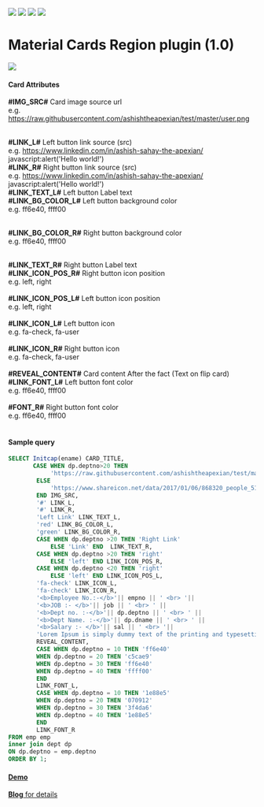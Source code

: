 ![](https://img.shields.io/badge/Plug--in_Type-Region-yellow.svg) ![](https://img.shields.io/badge/APEX-19.2-success.svg) ![](https://img.shields.io/badge/APEX-20.1-success.svg) ![](https://img.shields.io/badge/APEX-20.2-success.svg)

# Material Cards Region plugin (1.0)


<img src="https://raw.githubusercontent.com/ashishtheapexian/Material-cards/master/Preview.gif">

<h4>Card Attributes</h4>

<b>#IMG_SRC#</b> Card image source url <br>
e.g. https://raw.githubusercontent.com/ashishtheapexian/test/master/user.png <br><br>

<b>#LINK_L#</b> Left button link source (src)<br>
e.g. https://www.linkedin.com/in/ashish-sahay-the-apexian/ <br>
javascript:alert('Hello world!')<br>
<b>#LINK_R#</b> Right button link source (src)<br>
e.g. https://www.linkedin.com/in/ashish-sahay-the-apexian/ <br>
javascript:alert('Hello world!')<br>
<b>#LINK_TEXT_L#</b> Left button Label text<br>
<b>#LINK_BG_COLOR_L#</b> Left button background color <br>
e.g. ff6e40, ffff00<br><br>

<b>#LINK_BG_COLOR_R#</b> Right button background color<br>
e.g. ff6e40, ffff00<br><br>
 
<b>#LINK_TEXT_R#</b> Right button Label text<br>
<b>#LINK_ICON_POS_R#</b> Right button icon position <br>
e.g. left, right<br><br>
<b>#LINK_ICON_POS_L#</b> Left button icon position <br>
e.g. left, right<br><br>
<b>#LINK_ICON_L#</b> Left button icon<br>
e.g. fa-check, fa-user<br><br>
<b>#LINK_ICON_R#</b> Right button icon<br>
e.g. fa-check, fa-user<br><br>
<b>#REVEAL_CONTENT#</b> Card content After the fact (Text on flip card)<br>
<b>#LINK_FONT_L#</b> Left button font color <br>
e.g. ff6e40, ffff00<br><br>
<b>#FONT_R#</b> Right button font color <br>
e.g. ff6e40, ffff00<br><br>

<h4>Sample query</h4>

```sql
SELECT Initcap(ename) CARD_TITLE, 
       CASE WHEN dp.deptno>20 THEN 
			'https://raw.githubusercontent.com/ashishtheapexian/test/master/user.png' 
        ELSE 
			'https://www.shareicon.net/data/2017/01/06/868320_people_512x512.png' 
		END IMG_SRC, 
		'#' LINK_L, 
		'#' LINK_R, 
		'Left Link' LINK_TEXT_L, 
		'red' LINK_BG_COLOR_L, 
		'green' LINK_BG_COLOR_R, 
		CASE WHEN dp.deptno >20 THEN 'Right Link' 
			ELSE 'Link' END  LINK_TEXT_R, 
		CASE WHEN dp.deptno >20 THEN 'right' 
			ELSE 'left' END LINK_ICON_POS_R, 
		CASE WHEN dp.deptno <20 THEN 'right' 
			ELSE 'left' END LINK_ICON_POS_L, 
		'fa-check' LINK_ICON_L, 
		'fa-check' LINK_ICON_R, 
		'<b>Employee No.:-</b>'|| empno || ' <br> '|| 
		'<b>JOB :- </b>'|| job || ' <br> ' || 
		'<b>Dept no. :-</b>'|| dp.deptno || ' <br> ' || 
		'<b>Dept Name. :-</b>'|| dp.dname || ' <br> ' || 
		'<b>Salary :- </b>'|| sal || ' <br> '|| 
		'Lorem Ipsum is simply dummy text of the printing and typesetting industry.' 
		REVEAL_CONTENT, 
		CASE WHEN dp.deptno = 10 THEN 'ff6e40' 
		WHEN dp.deptno = 20 THEN 'c5cae9' 
		WHEN dp.deptno = 30 THEN 'ff6e40' 
		WHEN dp.deptno = 40 THEN 'ffff00' 
		END 
		LINK_FONT_L, 
		CASE WHEN dp.deptno = 10 THEN '1e88e5' 
		WHEN dp.deptno = 20 THEN '070912' 
		WHEN dp.deptno = 30 THEN '3f4da6' 
		WHEN dp.deptno = 40 THEN '1e88e5' 
		END 
		LINK_FONT_R 
FROM emp emp 
inner join dept dp 
ON dp.deptno = emp.deptno 
ORDER BY 1;
```


<a href ="https://apex.oracle.com/pls/apex/ashish_portfolio/r/93690/7?session=702224589747760"> <h4>Demo</h4></a>

<a href="https://www.ashishsahay.com/2020/03/material-cards-region-plugin-10.html"><b>Blog</b> for details</a>


